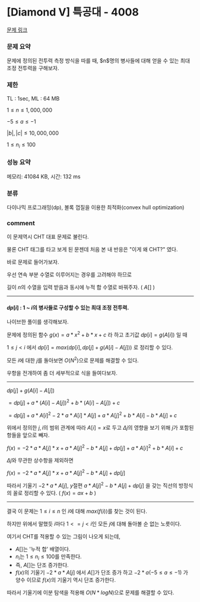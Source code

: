
# [Diamond V] 특공대 - 4008

[문제 링크](https://www.acmicpc.net/problem/4008)

### 문제 요약

<p> 문제에 정의된 전투력 측정 방식을 따를 때, $n$명의 병사들에 대해 얻을 수 있는 최대 조정 전투력을 구해보자. </p>

### 제한

TL : 1sec, ML : 64 MB

$1 ≤ n ≤ 1,000,000$

$-5 ≤ a ≤ -1$

$|b|, |c| ≤ 10,000,000$

$1 ≤ n_i ≤ 100$


### 성능 요약

메모리: 41084 KB, 시간: 132 ms

### 분류

다이나믹 프로그래밍(dp), 볼록 껍질을 이용한 최적화(convex hull optimization)

### comment

이 문제역시 CHT 대표 문제로 불린다.

물론 CHT 태그를 타고 보게 된 문젠데 처음 본 내 반응은 "이게 왜 CHT?" 였다.

바로 문제로 들어가보자.

우선 연속 부분 수열로 이루어지는 경우를 고려해야 하므로

길이 $n$의 수열을 입력 받음과 동시에 누적 합 수열로 바꿔주자. ( $A[]$ )

-----------------------------------------------------------------------------------------------------------------------------------------------------------------------

#### $dp[i]$ : $1$ ~ $i$의 병사들로 구성할 수 있는 최대 조정 전투력.

나이브한 풀이를 생각해보자.

문제에 정의된 함수 $g(x) = a * x^2 + b * x + c$ 라 하고 초기값 $dp[i] = g(A[i])$ 일 때

$1 ≤ j < i$ 에서 $dp[i] = max(dp[i], dp[j] + g(A[i] - A[j]))$ 로 정리할 수 있다.

모든 $i$에 대한 $j$를 돌아보면 $O(N^2)$으로 문제를 해결할 수 있다.

우항을 전개하여 좀 더 세부적으로 식을 들여다보자.

-----------------------------------------------------------------------------------------------------------------------------------------------------------------------

$dp[j] + g(A[i] - A[j])$

$= dp[j] + a * (A[i]-A[j])^2 + b * (A[i]-A[j]) + c$

$= dp[j] + a * A[i]^2 - 2 * a * A[i] * A[j] + a * A[j]^2 + b * A[i] - b * A[j] + c$

위에서 정의한 $j, i$의 범위 관계에 따라 $A[i] = x$로 두고 $Δj$의 영향을 보기 위해 $j$가 포함된 항들을 앞으로 빼자.

$f(x) = -2 * a * A[j] * x + a * A[j]^2 - b * A[j] + dp[j] + a * A[i]^2 + b * A[i] + c$

$Δj$와 무관한 상수항을 제외하면

$f(x) = -2 * a * A[j] * x + a * A[j]^2- b * A[j] + dp[j]$

따라서 기울기 $-2 * a * A[j]$, $y$절편 $a * A[j]^2- b * A[j] + dp[j]$ 을 갖는 직선의 방정식의 꼴로 정리할 수 있다. ( $f(x) = ax + b$ )

-----------------------------------------------------------------------------------------------------------------------------------------------------------------------

결국 이 문제는 $1 ≤ i ≤ n$ 인 $i$에 대해 $max(f(i))$를 찾는 것이 된다.

하지만 위에서 말했듯 $i$마다 $1 <= j < i$인 모든 $j$에 대해 돌아볼 순 없는 노릇이다.

여기서 CHT를 적용할 수 있는 그림이 나오게 되는데,

* $A[]$는 '누적 합' 배열이다.
* $n_i$는 $1 ≤ n_i ≤ 100$를 만족한다.
* 즉, $A[]$는 단조 증가한다.
* $f(x)$의 기울기 $-2 * a * A[j]$ 에서 $A[]$가 단조 증가 하고 $-2 * a(-5 ≤ a ≤ -1)$ 가 양수 이므로 $f(x)$의 기울기 역시 단조 증가한다.

따라서 기울기에 이분 탐색을 적용해 $O(N * logN)$으로 문제를 해결할 수 있다.
